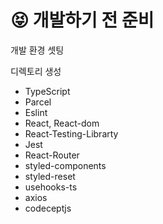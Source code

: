 # 😝 개발하기 전 준비

개발 환경 셋팅

디렉토리 생성&#x20;

* TypeScript
* Parcel
* Eslint
* React, React-dom
* React-Testing-Librarty
* Jest
* React-Router
* styled-components
* styled-reset
* usehooks-ts
* axios
* codeceptjs
